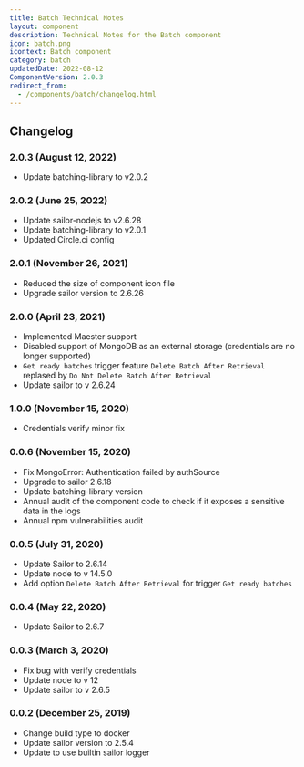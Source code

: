 ```yaml
---
title: Batch Technical Notes
layout: component
description: Technical Notes for the Batch component
icon: batch.png
icontext: Batch component
category: batch
updatedDate: 2022-08-12
ComponentVersion: 2.0.3
redirect_from:
  - /components/batch/changelog.html
---
```


## Changelog

### 2.0.3 (August 12, 2022)

* Update batching-library to v2.0.2

### 2.0.2 (June 25, 2022)

* Update sailor-nodejs to v2.6.28
* Update batching-library to v2.0.1
* Updated Circle.ci config

### 2.0.1 (November 26, 2021)

* Reduced the size of component icon file
* Upgrade sailor version to 2.6.26

### 2.0.0 (April 23, 2021)

* Implemented Maester support
* Disabled support of MongoDB as an external storage (credentials are no longer supported)
* `Get ready batches` trigger feature `Delete Batch After Retrieval` replased by `Do Not Delete Batch After Retrieval`
* Update sailor to v 2.6.24

### 1.0.0 (November 15, 2020)

* Credentials verify minor fix

### 0.0.6 (November 15, 2020)

* Fix MongoError: Authentication failed by authSource
* Upgrade to sailor 2.6.18
* Update batching-library version
* Annual audit of the component code to check if it exposes a sensitive data in the logs
* Annual npm vulnerabilities audit

### 0.0.5 (July 31, 2020)

* Update Sailor to 2.6.14
* Update node to v 14.5.0
* Add option `Delete Batch After Retrieval` for trigger `Get ready batches`

### 0.0.4 (May 22, 2020)

* Update Sailor to 2.6.7

### 0.0.3 (March 3, 2020)

* Fix bug with verify credentials
* Update node to v 12
* Update sailor to v 2.6.5

### 0.0.2 (December 25, 2019)

* Change build type to docker
* Update sailor version to 2.5.4
* Update to use builtin sailor logger
